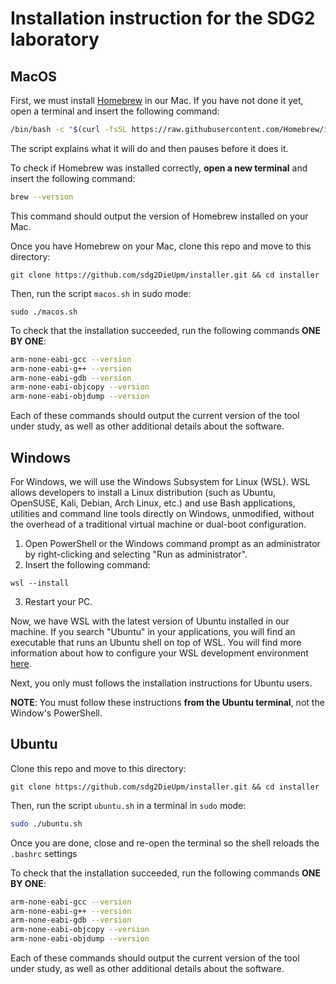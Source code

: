 # Installation instruction for the SDG2 laboratory

## MacOS

First, we must install [Homebrew](https://brew.sh) in our Mac.
If you have not done it yet, open a terminal and insert the following command:
```bash
/bin/bash -c "$(curl -fsSL https://raw.githubusercontent.com/Homebrew/install/HEAD/install.sh)"
```
The script explains what it will do and then pauses before it does it.

To check if Homebrew was installed correctly, **open a new terminal** and insert the following command:
```bash
brew --version
```
This command should output the version of Homebrew installed on your Mac.

Once you have Homebrew on your Mac, clone this repo and move to this directory:
```
git clone https://github.com/sdg2DieUpm/installer.git && cd installer
```
Then, run the script `macos.sh` in sudo mode:
```
sudo ./macos.sh
```

To check that the installation succeeded, run the following commands **ONE BY ONE**:
```bash
arm-none-eabi-gcc --version
arm-none-eabi-g++ --version
arm-none-eabi-gdb --version
arm-none-eabi-objcopy --version
arm-none-eabi-objdump --version
```
Each of these commands should output the current version of the tool under study, as well as other additional details about the software.

## Windows

For Windows, we will use the Windows Subsystem for Linux (WSL).
WSL allows developers to install a Linux distribution (such as Ubuntu, OpenSUSE, Kali, Debian, Arch Linux, etc.) and use Bash applications, utilities and command line tools directly on Windows, unmodified, without the overhead of a traditional virtual machine or dual-boot configuration.

1. Open PowerShell or the Windows command prompt as an administrator by right-clicking and selecting "Run as administrator".
2. Insert the following command:
```
wsl --install
```
3. Restart your PC.

Now, we have WSL with the latest version of Ubuntu installed in our machine.
If you search "Ubuntu" in your applications, you will find an executable that runs an Ubuntu shell on top of WSL.
You will find more information about how to configure your WSL development environment [here](https://learn.microsoft.com/es-es/windows/wsl/setup/environment?source=recommendations).

Next, you only must follows the installation instructions for Ubuntu users.

**NOTE**: You must follow these instructions **from the Ubuntu terminal**, not the Window's PowerShell.

## Ubuntu

Clone this repo and move to this directory:
```
git clone https://github.com/sdg2DieUpm/installer.git && cd installer
```
Then, run the script `ubuntu.sh` in a terminal in `sudo` mode:
```bash
sudo ./ubuntu.sh
```
Once you are done, close and re-open the terminal so the shell reloads the `.bashrc` settings

To check that the installation succeeded, run the following commands **ONE BY ONE**:
```bash
arm-none-eabi-gcc --version
arm-none-eabi-g++ --version
arm-none-eabi-gdb --version
arm-none-eabi-objcopy --version
arm-none-eabi-objdump --version
```
Each of these commands should output the current version of the tool under study, as well as other additional details about the software.
